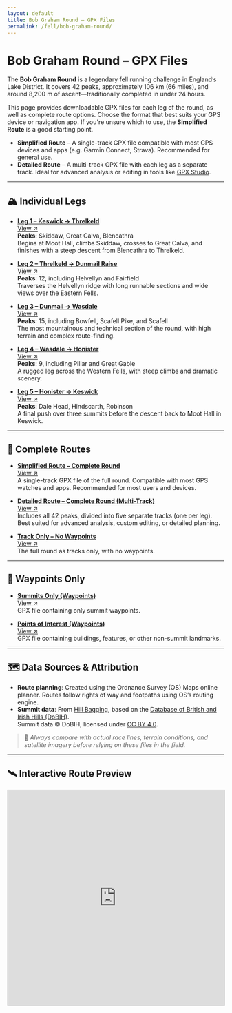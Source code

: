 ```yaml
---
layout: default
title: Bob Graham Round – GPX Files
permalink: /fell/bob-graham-round/
---
```


# Bob Graham Round – GPX Files

The **Bob Graham Round** is a legendary fell running challenge in England’s Lake District. It covers 42 peaks, approximately 106 km (66 miles), and around 8,200 m of ascent—traditionally completed in under 24 hours.

This page provides downloadable GPX files for each leg of the round, as well as complete route options. Choose the format that best suits your GPS device or navigation app. If you're unsure which to use, the **Simplified Route** is a good starting point.

- **Simplified Route** – A single-track GPX file compatible with most GPS devices and apps (e.g. Garmin Connect, Strava). Recommended for general use.
- **Detailed Route** – A multi-track GPX file with each leg as a separate track. Ideal for advanced analysis or editing in tools like [GPX Studio](https://gpx.studio).

---

## 🏔 Individual Legs

- [**Leg 1 – Keswick → Threlkeld**](generated/bob-graham-round-leg-1.gpx)  
  [View ↗](https://gpx.studio/?url=https://thomasturrell.github.io/running-routes/fell/bob-graham-round/generated/bob-graham-round-leg-1.gpx)  
  **Peaks**: Skiddaw, Great Calva, Blencathra  
  Begins at Moot Hall, climbs Skiddaw, crosses to Great Calva, and finishes with a steep descent from Blencathra to Threlkeld.

- [**Leg 2 – Threlkeld → Dunmail Raise**](generated/bob-graham-round-leg-2.gpx)  
  [View ↗](https://gpx.studio/?url=https://thomasturrell.github.io/running-routes/fell/bob-graham-round/generated/bob-graham-round-leg-2.gpx)  
  **Peaks**: 12, including Helvellyn and Fairfield  
  Traverses the Helvellyn ridge with long runnable sections and wide views over the Eastern Fells.

- [**Leg 3 – Dunmail → Wasdale**](generated/bob-graham-round-leg-3.gpx)  
  [View ↗](https://gpx.studio/?url=https://thomasturrell.github.io/running-routes/fell/bob-graham-round/generated/bob-graham-round-leg-3.gpx)  
  **Peaks**: 15, including Bowfell, Scafell Pike, and Scafell  
  The most mountainous and technical section of the round, with high terrain and complex route-finding.

- [**Leg 4 – Wasdale → Honister**](generated/bob-graham-round-leg-4.gpx)  
  [View ↗](https://gpx.studio/?url=https://thomasturrell.github.io/running-routes/fell/bob-graham-round/generated/bob-graham-round-leg-4.gpx)  
  **Peaks**: 9, including Pillar and Great Gable  
  A rugged leg across the Western Fells, with steep climbs and dramatic scenery.

- [**Leg 5 – Honister → Keswick**](generated/bob-graham-round-leg-5.gpx)  
  [View ↗](https://gpx.studio/?url=https://thomasturrell.github.io/running-routes/fell/bob-graham-round/generated/bob-graham-round-leg-5.gpx)  
  **Peaks**: Dale Head, Hindscarth, Robinson  
  A final push over three summits before the descent back to Moot Hall in Keswick.

---

## 🔁 Complete Routes

- [**Simplified Route – Complete Round**](generated/bob-graham-round-simplified.gpx)  
  [View ↗](https://gpx.studio/?url=https://thomasturrell.github.io/running-routes/fell/bob-graham-round/generated/bob-graham-round-simplified.gpx)  
  A single-track GPX file of the full round. Compatible with most GPS watches and apps. Recommended for most users and devices.

- [**Detailed Route – Complete Round (Multi-Track)**](generated/bob-graham-round-detailed.gpx)  
  [View ↗](https://gpx.studio/?url=https://thomasturrell.github.io/running-routes/fell/bob-graham-round/generated/bob-graham-round-detailed.gpx)  
  Includes all 42 peaks, divided into five separate tracks (one per leg). Best suited for advanced analysis, custom editing, or detailed planning.

- [**Track Only – No Waypoints**](generated/bob-graham-round-track.gpx)  
  [View ↗](https://gpx.studio/?url=https://thomasturrell.github.io/running-routes/fell/bob-graham-round/generated/bob-graham-round-track.gpx)  
  The full round as tracks only, with no waypoints.

---

## 📍 Waypoints Only

- [**Summits Only (Waypoints)**](generated/bob-graham-round-summits.gpx)  
  [View ↗](https://gpx.studio/?url=https://thomasturrell.github.io/running-routes/fell/bob-graham-round/generated/bob-graham-round-summits.gpx)  
  GPX file containing only summit waypoints.

- [**Points of Interest (Waypoints)**](generated/bob-graham-round-points-of-interest.gpx)  
  [View ↗](https://gpx.studio/?url=https://thomasturrell.github.io/running-routes/fell/bob-graham-round/generated/bob-graham-round-points-of-interest.gpx)  
  GPX file containing buildings, features, or other non-summit landmarks.

---

## 🗺️ Data Sources & Attribution

- **Route planning**: Created using the Ordnance Survey (OS) Maps online planner. Routes follow rights of way and footpaths using OS’s routing engine.
- **Summit data**: From [Hill Bagging](https://www.hill-bagging.co.uk), based on the [Database of British and Irish Hills (DoBIH)](https://www.hills-database.co.uk/).  
  Summit data © DoBIH, licensed under [CC BY 4.0](https://creativecommons.org/licenses/by/4.0/).

> 🧭 *Always compare with actual race lines, terrain conditions, and satellite imagery before relying on these files in the field.*

---

## 🛰️ Interactive Route Preview

<iframe 
  src='https://gpx.studio/embed?options={"files":["https://thomasturrell.github.io/running-routes/fell/bob-graham-round/generated/bob-graham-round-detailed.gpx"]}'
  width="100%" 
  height="500" 
  style="border: 1px solid #ccc;" 
  title="Bob Graham Round GPX Preview">
</iframe>
